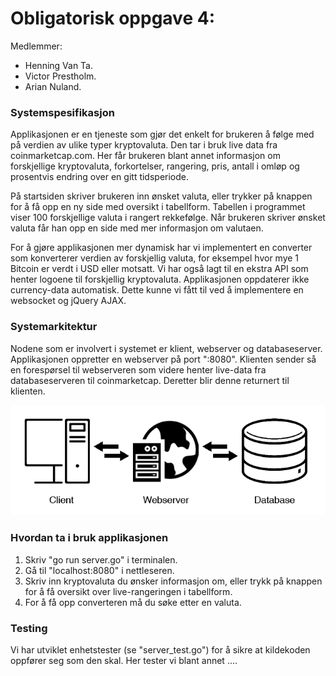 
# Obligatorisk oppgave 4: 

Medlemmer: 
- Henning Van Ta.
- Victor Prestholm.
- Arian Nuland. 


### Systemspesifikasjon

Applikasjonen er en tjeneste som gjør det enkelt for brukeren å følge med på verdien av ulike typer kryptovaluta. Den tar i bruk live data fra coinmarketcap.com. Her får brukeren blant annet informasjon om forskjellige kryptovaluta, forkortelser, rangering, pris, antall i omløp og prosentvis endring over en gitt tidsperiode. 

På startsiden skriver brukeren inn ønsket valuta, eller trykker på knappen for å få opp en ny side med oversikt i tabellform. Tabellen i programmet viser 100 forskjellige valuta i rangert rekkefølge. Når brukeren skriver ønsket valuta får han opp en side med mer informasjon om valutaen. 

For å gjøre applikasjonen mer dynamisk har vi implementert en converter som konverterer verdien av forskjellig valuta, for eksempel hvor mye 1 Bitcoin er verdt i USD eller motsatt. Vi har også lagt til en ekstra API som henter logoene til forskjellig kryptovaluta. Applikasjonen oppdaterer ikke currency-data automatisk. Dette kunne vi fått til ved å implementere en websocket og jQuery AJAX. 


### Systemarkitektur

Nodene som er involvert i systemet er klient, webserver og databaseserver. Applikasjonen oppretter en webserver på port ":8080". Klienten sender så en forespørsel til webserveren som videre henter live-data fra databaseserveren til coinmarketcap. Deretter blir denne returnert til klienten. 


![Mac](https://github.com/Prestholm/TeamStovsuger/blob/master/Oblig4/Bilder/32323871_1815296048513457_1596700920316428288_n.png)


### Hvordan ta i bruk applikasjonen

1. Skriv "go run server.go" i terminalen.
2. Gå til "localhost:8080" i nettleseren.
3. Skriv inn kryptovaluta du ønsker informasjon om, eller trykk på knappen for å få oversikt over live-rangeringen i tabellform. 
4. For å få opp converteren må du søke etter en valuta. 


### Testing

Vi har utviklet enhetstester (se "server_test.go") for å sikre at kildekoden oppfører seg som den skal. Her tester vi blant annet ....








